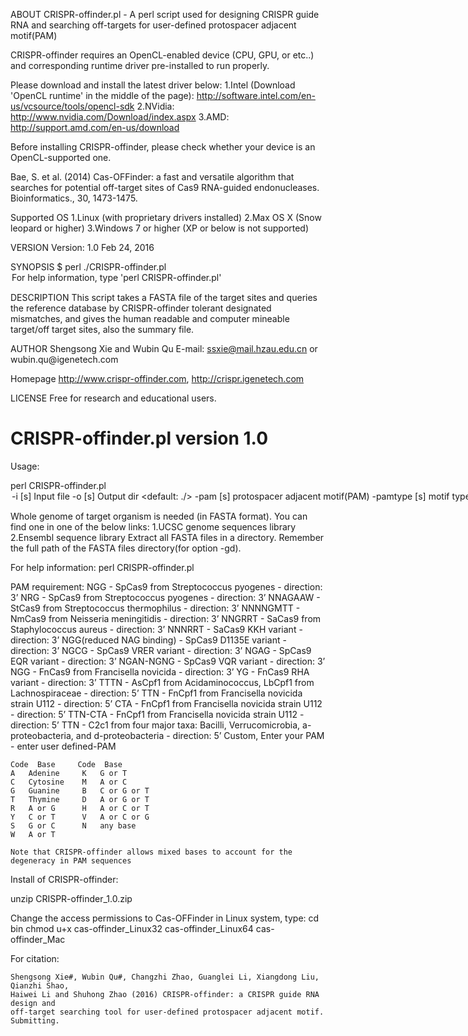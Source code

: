 ABOUT
CRISPR-offinder.pl - A perl script used for designing CRISPR guide RNA and
searching off-targets for user-defined protospacer adjacent motif(PAM)

CRISPR-offinder requires an OpenCL-enabled device (CPU, GPU, or etc..) and corresponding 
runtime driver pre-installed to run properly.

Please download and install the latest driver below:
1.Intel (Download 'OpenCL runtime' in the middle of the page): 
http://software.intel.com/en-us/vcsource/tools/opencl-sdk
2.NVidia: http://www.nvidia.com/Download/index.aspx
3.AMD: http://support.amd.com/en-us/download

Before installing CRISPR-offinder, please check whether your device is an OpenCL-supported one.

Bae, S. et al. (2014) Cas-OFFinder: a fast and versatile algorithm that searches for potential 
off-target sites of Cas9 RNA-guided endonucleases. Bioinformatics., 30, 1473-1475.

Supported OS
1.Linux (with proprietary drivers installed)
2.Max OS X (Snow leopard or higher)
3.Windows 7 or higher (XP or below is not supported)

VERSION
         Version: 1.0
         Feb 24, 2016

SYNOPSIS
         $ perl ./CRISPR-offinder.pl <option>
         For help information, type 'perl CRISPR-offinder.pl'

DESCRIPTION
         This script takes a FASTA file of the target sites and queries the
         reference database by CRISPR-offinder tolerant designated mismatches, and gives
         the human readable and computer mineable target/off target sites, 
	 also the summary file.

AUTHOR
         Shengsong Xie and Wubin Qu
         E-mail: ssxie@mail.hzau.edu.cn or wubin.qu\@igenetech.com

Homepage
         http://www.crispr-offinder.com, http://crispr.igenetech.com

LICENSE
         Free for research and educational users.
		 
CRISPR-offinder.pl version 1.0
==============================

Usage:

  perl CRISPR-offinder.pl <option>
  -i            [s] Input file <required>
	-o            [s] Output dir <default: ./>
	-pam          [s] protospacer adjacent motif(PAM) <required>
	-pamtype      [s] motif type f/r f:forword,5' r:reverse,3' <deafult: f>
	-length       [i] Length of protospacer <default: 20>
	-gc_min       [i] The minimum value of GC content <default: 20>
	-gc_max       [i] The maximum value of GC content <default: 80>
	-mismatches   [i] Number of mismatches[0-9] <default: 5>
	-strand       [s] Searching CRISPR target sites using DNA strands based option(s/a/b) <default: s>
	-cga          [s] (C: using CPUs, G: using GPUs, A: using accelerators) <default: C>
	-gd           [s] genome dir <default: $Bin/genome>
	-system       [s] run system (Linux32/Linux64/Mac) <default: Linux64>
	-offset_start [i] The minimum value of sgRNA offset <default: -2>
	-offset_end   [i] The maximum value of sgRNA offset <default: 32>

Whole genome of target organism is needed (in FASTA format). You can find one in one of the below links:
1.UCSC genome sequences library
2.Ensembl sequence library
Extract all FASTA files in a directory. Remember the full path of the FASTA files directory(for option -gd).

For help information: perl CRISPR-offinder.pl

PAM requirement:
    NGG - SpCas9 from Streptococcus pyogenes - direction: 3’
    NRG - SpCas9 from Streptococcus pyogenes - direction: 3’
    NNAGAAW - StCas9 from Streptococcus thermophilus - direction: 3’
    NNNNGMTT - NmCas9 from Neisseria meningitidis - direction: 3’
    NNGRRT - SaCas9 from Staphylococcus aureus - direction: 3’
    NNNRRT - SaCas9 KKH variant - direction: 3’
    NGG(reduced NAG binding) - SpCas9 D1135E variant - direction: 3’
    NGCG - SpCas9 VRER variant - direction: 3’
    NGAG - SpCas9 EQR variant - direction: 3’
    NGAN-NGNG - SpCas9 VQR variant - direction: 3’
    NGG - FnCas9 from Francisella novicida - direction: 3’
    YG - FnCas9 RHA variant - direction: 3’
    TTTN - AsCpf1 from Acidaminococcus, LbCpf1 from Lachnospiraceae - direction: 5’
    TTN - FnCpf1 from Francisella novicida strain U112 - direction: 5’
    CTA - FnCpf1 from Francisella novicida strain U112 - direction: 5’
    TTN-CTA - FnCpf1 from Francisella novicida strain U112 - direction: 5’
    TTN - C2c1 from four major taxa: Bacilli, Verrucomicrobia, a-proteobacteria, and d-proteobacteria - direction: 5’
    Custom, Enter your PAM - enter user defined-PAM

    Code  Base     Code  Base
    A 	Adenine 	K 	G or T
    C 	Cytosine 	M 	A or C
    G 	Guanine 	B 	C or G or T
    T 	Thymine 	D 	A or G or T
    R 	A or G  	H 	A or C or T
    Y 	C or T  	V 	A or C or G
    S 	G or C  	N 	any base
    W 	A or T 	 
    
    Note that CRISPR-offinder allows mixed bases to account for the degeneracy in PAM sequences

Install of CRISPR-offinder:

unzip CRISPR-offinder_1.0.zip

Change the access permissions to Cas-OFFinder in Linux system, type:
    cd bin
    chmod u+x cas-offinder_Linux32 cas-offinder_Linux64 cas-offinder_Mac

For citation:

    Shengsong Xie#, Wubin Qu#, Changzhi Zhao, Guanglei Li, Xiangdong Liu, Qianzhi Shao, 
    Haiwei Li and Shuhong Zhao (2016) CRISPR-offinder: a CRISPR guide RNA design and 
    off-target searching tool for user-defined protospacer adjacent motif.  
    Submitting.	  


